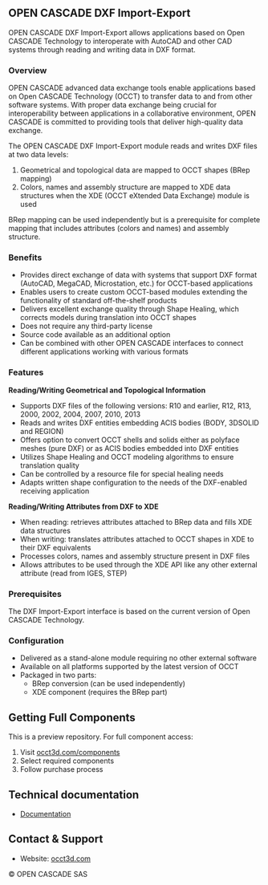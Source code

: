 ## OPEN CASCADE DXF Import-Export

OPEN CASCADE DXF Import-Export allows applications based on Open CASCADE Technology to interoperate with AutoCAD and other CAD systems through reading and writing data in DXF format.

### Overview
OPEN CASCADE advanced data exchange tools enable applications based on Open CASCADE Technology (OCCT) to transfer data to and from other software systems. With proper data exchange being crucial for interoperability between applications in a collaborative environment, OPEN CASCADE is committed to providing tools that deliver high-quality data exchange.

The OPEN CASCADE DXF Import-Export module reads and writes DXF files at two data levels:
1. Geometrical and topological data are mapped to OCCT shapes (BRep mapping)
2. Colors, names and assembly structure are mapped to XDE data structures when the XDE (OCCT eXtended Data Exchange) module is used

BRep mapping can be used independently but is a prerequisite for complete mapping that includes attributes (colors and names) and assembly structure.

### Benefits
- Provides direct exchange of data with systems that support DXF format (AutoCAD, MegaCAD, Microstation, etc.) for OCCT-based applications
- Enables users to create custom OCCT-based modules extending the functionality of standard off-the-shelf products
- Delivers excellent exchange quality through Shape Healing, which corrects models during translation into OCCT shapes
- Does not require any third-party license
- Source code available as an additional option
- Can be combined with other OPEN CASCADE interfaces to connect different applications working with various formats

### Features
**Reading/Writing Geometrical and Topological Information**
- Supports DXF files of the following versions: R10 and earlier, R12, R13, 2000, 2002, 2004, 2007, 2010, 2013
- Reads and writes DXF entities embedding ACIS bodies (BODY, 3DSOLID and REGION)
- Offers option to convert OCCT shells and solids either as polyface meshes (pure DXF) or as ACIS bodies embedded into DXF entities
- Utilizes Shape Healing and OCCT modeling algorithms to ensure translation quality
- Can be controlled by a resource file for special healing needs
- Adapts written shape configuration to the needs of the DXF-enabled receiving application

**Reading/Writing Attributes from DXF to XDE**
- When reading: retrieves attributes attached to BRep data and fills XDE data structures
- When writing: translates attributes attached to OCCT shapes in XDE to their DXF equivalents
- Processes colors, names and assembly structure present in DXF files
- Allows attributes to be used through the XDE API like any other external attribute (read from IGES, STEP)

### Prerequisites
The DXF Import-Export interface is based on the current version of Open CASCADE Technology.

### Configuration
- Delivered as a stand-alone module requiring no other external software
- Available on all platforms supported by the latest version of OCCT
- Packaged in two parts:
  - BRep conversion (can be used independently)
  - XDE component (requires the BRep part)

## Getting Full Components
This is a preview repository. For full component access:
1. Visit [occt3d.com/components](https://occt3d.com/components/)
2. Select required components
3. Follow purchase process

## Technical documentation

- [Documentation](./Documentation/dxf_interface.md)

## Contact & Support
- Website: [occt3d.com](https://occt3d.com)

© OPEN CASCADE SAS